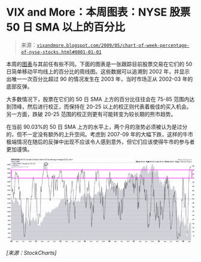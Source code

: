 <!--yml

类别：未分类

日期：2024 年 05 月 18 日 17:49:14

-->

# VIX and More：本周图表：NYSE 股票 50 日 SMA 以上的百分比

> 来源：[`vixandmore.blogspot.com/2009/05/chart-of-week-percentage-of-nyse-stocks.html#0001-01-01`](http://vixandmore.blogspot.com/2009/05/chart-of-week-percentage-of-nyse-stocks.html#0001-01-01)

本周的[图表](http://vixandmore.blogspot.com/search/label/chart%20of%20the%20week)与其前任有些不同。下面的图表是一张跟踪目前股票交易在它们的 50 日简单移动平均线上的百分比的周线图。这些数据可以追溯到 2002 年，并显示出唯一一次百分比超过 90 的情况发生在 2003 年，当时市场正从 2002-03 年的底部反弹。

大多数情况下，股票在它们的 50 日 SMA 上方的百分比往往会在 75-85 范围内达到顶峰，然后进行校正，而保持在 20-25 以上的校正则代表着极佳的买入机会。另一方面，跌破 20-25 范围的校正则更有可能转变为较长期的熊市趋势。

在当前 90.03%的 50 日 SMA 上方的水平上，两个月的涨势必须被认为是过分的，但不一定没有额外的上升空间。考虑到 2007-09 年的大幅下跌，这样的牛市极端情况在随后的反弹中出现不应该令人感到意外，但它们应该使得牛市的参与者更加谨慎。

![](img/198f94dbb1d3b08dedeb1ca8773fd042.png)

*[来源：StockCharts]*
